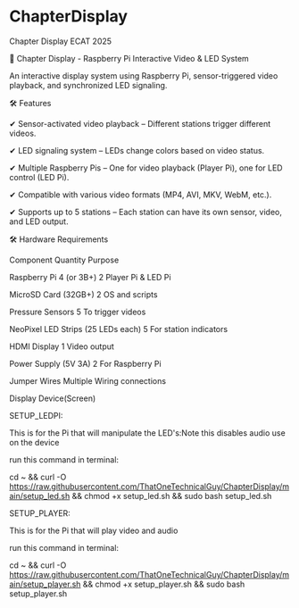 # ChapterDisplay
Chapter Display ECAT 2025

📌 Chapter Display - Raspberry Pi Interactive Video & LED System

An interactive display system using Raspberry Pi, sensor-triggered video playback, and synchronized LED signaling.

🛠️ Features

✔ Sensor-activated video playback – Different stations trigger different videos.


✔ LED signaling system – LEDs change colors based on video status.

✔ Multiple Raspberry Pis – One for video playback (Player Pi), one for LED control (LED Pi).

✔ Compatible with various video formats (MP4, AVI, MKV, WebM, etc.).

✔ Supports up to 5 stations – Each station can have its own sensor, video, and LED output.


🛠️ Hardware Requirements

Component	Quantity	Purpose

Raspberry Pi 4 (or 3B+)	2	Player Pi & LED Pi

MicroSD Card (32GB+)	2	OS and scripts

Pressure Sensors	5	To trigger videos

NeoPixel LED Strips (25 LEDs each)	5	For station indicators

HDMI Display	1	Video output

Power Supply (5V 3A)	2	For Raspberry Pi

Jumper Wires	Multiple	Wiring connections

Display Device(Screen)





SETUP_LEDPI:

This is for the Pi that will manipulate the LED's:Note this disables audio use on the device

run this command in terminal: 

cd ~ && curl -O https://raw.githubusercontent.com/ThatOneTechnicalGuy/ChapterDisplay/main/setup_led.sh && chmod +x setup_led.sh && sudo bash setup_led.sh

SETUP_PLAYER:

This is for the Pi that will play video and audio

run this command in terminal:

cd ~ && curl -O https://raw.githubusercontent.com/ThatOneTechnicalGuy/ChapterDisplay/main/setup_player.sh && chmod +x setup_player.sh && sudo bash setup_player.sh





